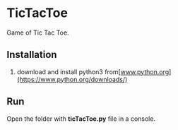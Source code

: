 # TicTacToe
Game of Tic Tac Toe.

## Installation
1. download and install python3 from[www.python.org](https://www.python.org/downloads/) 

## Run
Open the folder with **ticTacToe.py** file in a console.

